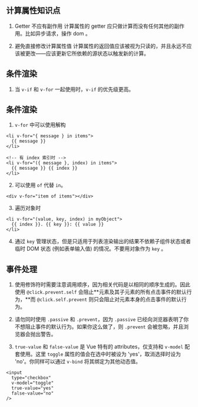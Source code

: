 ## 计算属性知识点
1. Getter 不应有副作用
计算属性的 getter 应只做计算而没有任何其他的副作用。比如异步请求，操作 dom 。

2. 避免直接修改计算属性值
计算属性的返回值应该被视为只读的，并且永远不应该被更改——应该更新它所依赖的源状态以触发新的计算。

## 条件渲染
1. 当 `v-if` 和 `v-for` 一起使用时，`v-if` 的优先级更高。

## 条件渲染
1. `v-for` 中可以使用解构

```
<li v-for="{ message } in items">
  {{ message }}
</li>

<!-- 有 index 索引时 -->
<li v-for="({ message }, index) in items">
  {{ message }} {{ index }}
</li>
```

2. 可以使用 `of` 代替 `in`。

```
<div v-for="item of items"></div>
```

3. 遍历对象时

```
<li v-for="(value, key, index) in myObject">
  {{ index }}. {{ key }}: {{ value }}
</li>
```

4. 通过 `key` 管理状态，但是只适用于列表渲染输出的结果不依赖子组件状态或者临时 DOM 状态 (例如表单输入值) 的情况。不要用对象作为 `key` 。

## 事件处理

1. 使用修饰符时需要注意调用顺序，因为相关代码是以相同的顺序生成的。因此使用 `@click.prevent.self` 会阻止**元素及其子元素的所有点击事件的默认行为，**而 `@click.self.prevent` 则只会阻止对元素本身的点击事件的默认行为。

2. 请勿同时使用 `.passive` 和 `.prevent`，因为 `.passive` 已经向浏览器表明了你不想阻止事件的默认行为。如果你这么做了，则 `.prevent` 会被忽略，并且浏览器会抛出警告。

3. `true-value` 和 `false-value` 是 Vue 特有的 attributes，仅支持和 `v-model` 配套使用。这里 `toggle` 属性的值会在选中时被设为 'yes'，取消选择时设为 'no'。你同样可以通过 `v-bind` 将其绑定为其他动态值。

```
<input
  type="checkbox"
  v-model="toggle"
  true-value="yes"
  false-value="no"
/>
```

